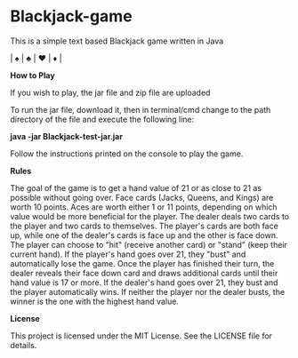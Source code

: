 # Blackjack-game

This is a simple text based Blackjack game written in Java

|  ♠  |  ♣  |  ♥  |  ♦  |

**How to Play**

If you wish to play, the jar file and zip file are uploaded

To run the jar file, download it, then in terminal/cmd change to the path directory of the file and execute the following line:

**java -jar Blackjack-test-jar.jar**

Follow the instructions printed on the console to play the game.

**Rules**

The goal of the game is to get a hand value of 21 or as close to 21 as possible without going over.
Face cards (Jacks, Queens, and Kings) are worth 10 points.
Aces are worth either 1 or 11 points, depending on which value would be more beneficial for the player.
The dealer deals two cards to the player and two cards to themselves. The player's cards are both face up, while one of the dealer's cards is face up and the other is face down.
The player can choose to "hit" (receive another card) or "stand" (keep their current hand).
If the player's hand goes over 21, they "bust" and automatically lose the game.
Once the player has finished their turn, the dealer reveals their face down card and draws additional cards until their hand value is 17 or more.
If the dealer's hand goes over 21, they bust and the player automatically wins.
If neither the player nor the dealer busts, the winner is the one with the highest hand value.

**License**

This project is licensed under the MIT License. See the LICENSE file for details.
